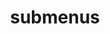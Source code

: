 ---
layout: page
title: submenus
nav: true
nav_order: 8
dropdown: true
children: 
    - title: research
      permalink: /research/
    - title: divider
    - title: projects
      permalink: /projects/
    - title: divider
    - title: blog
      permalink: /blog/
---